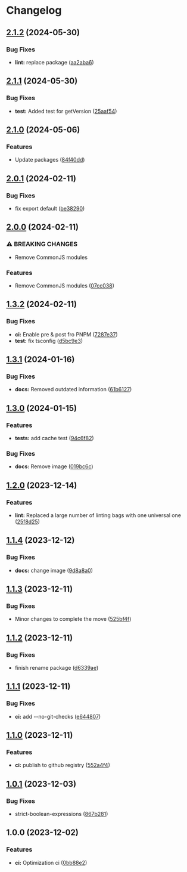 # Changelog

## [2.1.2](https://github.com/Pilaton/pubun/compare/v2.1.1...v2.1.2) (2024-05-30)


### Bug Fixes

* **lint:** replace package ([aa2aba6](https://github.com/Pilaton/pubun/commit/aa2aba666cbfeab0cb300a1213e8df9008960bb4))

## [2.1.1](https://github.com/Pilaton/pubun/compare/v2.1.0...v2.1.1) (2024-05-30)


### Bug Fixes

* **test:** Added test for getVersion ([25aaf54](https://github.com/Pilaton/pubun/commit/25aaf54de5e2ec546dfeca960a50b8b0396dd697))

## [2.1.0](https://github.com/Pilaton/pubun/compare/v2.0.1...v2.1.0) (2024-05-06)


### Features

* Update packages ([84f40dd](https://github.com/Pilaton/pubun/commit/84f40dd215b0177532318d0094a9592405bcdc22))

## [2.0.1](https://github.com/Pilaton/pubun/compare/v2.0.0...v2.0.1) (2024-02-11)


### Bug Fixes

* fix export default ([be38290](https://github.com/Pilaton/pubun/commit/be382909b6e580b0dfc980bddc90ec661b70bfbd))

## [2.0.0](https://github.com/Pilaton/pubun/compare/v1.3.2...v2.0.0) (2024-02-11)


### ⚠ BREAKING CHANGES

* Remove CommonJS modules

### Features

* Remove CommonJS modules ([07cc038](https://github.com/Pilaton/pubun/commit/07cc038563acc7c5d61e31ac30f531aaaa56afde))

## [1.3.2](https://github.com/Pilaton/pubun/compare/v1.3.1...v1.3.2) (2024-02-11)


### Bug Fixes

* **ci:** Enable pre & post fro PNPM ([7287e37](https://github.com/Pilaton/pubun/commit/7287e3756e99b191764b7a2c98d1349715522995))
* **test:** fix tsconfig ([d5bc9e3](https://github.com/Pilaton/pubun/commit/d5bc9e3d2cb8a80bca4169afde101860b55aaa71))

## [1.3.1](https://github.com/Pilaton/pubun/compare/v1.3.0...v1.3.1) (2024-01-16)


### Bug Fixes

* **docs:** Removed outdated information ([61b6127](https://github.com/Pilaton/pubun/commit/61b61279187592938d3c5de1ab4a1984cfa996a3))

## [1.3.0](https://github.com/Pilaton/pubun/compare/v1.2.0...v1.3.0) (2024-01-15)


### Features

* **tests:** add cache test ([94c6f82](https://github.com/Pilaton/pubun/commit/94c6f82ad14104fb94dfcb6fb735b085a4502c72))


### Bug Fixes

* **docs:** Remove image ([019bc6c](https://github.com/Pilaton/pubun/commit/019bc6c2daec560aebe33394af16e59e518fab0e))

## [1.2.0](https://github.com/Pilaton/pubun/compare/v1.1.4...v1.2.0) (2023-12-14)


### Features

* **lint:** Replaced a large number of linting bags with one universal one ([25f8d25](https://github.com/Pilaton/pubun/commit/25f8d25ef52460c556cde258b8f4da78338aa384))

## [1.1.4](https://github.com/Pilaton/pubun/compare/v1.1.3...v1.1.4) (2023-12-12)


### Bug Fixes

* **docs:** change image ([9d8a8a0](https://github.com/Pilaton/pubun/commit/9d8a8a0532601edeb9a312f5ac7cd209159ec155))

## [1.1.3](https://github.com/Pilaton/pubun/compare/v1.1.2...v1.1.3) (2023-12-11)


### Bug Fixes

* Minor changes to complete the move ([525bf4f](https://github.com/Pilaton/pubun/commit/525bf4f7a495834c3aab51415a354ba138cb3303))

## [1.1.2](https://github.com/Pilaton/pubun/compare/v1.1.1...v1.1.2) (2023-12-11)


### Bug Fixes

* finish rename package ([d6339ae](https://github.com/Pilaton/pubun/commit/d6339ae8e1af721a80bc5da796671b218210478a))

## [1.1.1](https://github.com/Pilaton/pmjs/compare/v1.1.0...v1.1.1) (2023-12-11)


### Bug Fixes

* **ci:** add --no-git-checks ([e644807](https://github.com/Pilaton/pmjs/commit/e644807e14b7b761b6b5728ff530cbecd9eab33b))

## [1.1.0](https://github.com/Pilaton/pmjs/compare/v1.0.1...v1.1.0) (2023-12-11)


### Features

* **ci:** publish to github registry ([552a4f4](https://github.com/Pilaton/pmjs/commit/552a4f41668b77d2387e2ce14ef994e50bd2fbc4))

## [1.0.1](https://github.com/Pilaton/pmjs/compare/v1.0.0...v1.0.1) (2023-12-03)


### Bug Fixes

* strict-boolean-expressions ([867b281](https://github.com/Pilaton/pmjs/commit/867b281945ae05b1dee27f10c17dfd026ca879f9))

## 1.0.0 (2023-12-02)


### Features

* **ci:** Optimization ci ([0bb88e2](https://github.com/Pilaton/pmjs/commit/0bb88e21fbedf09272bc68b6d20bf5581cd93677))
